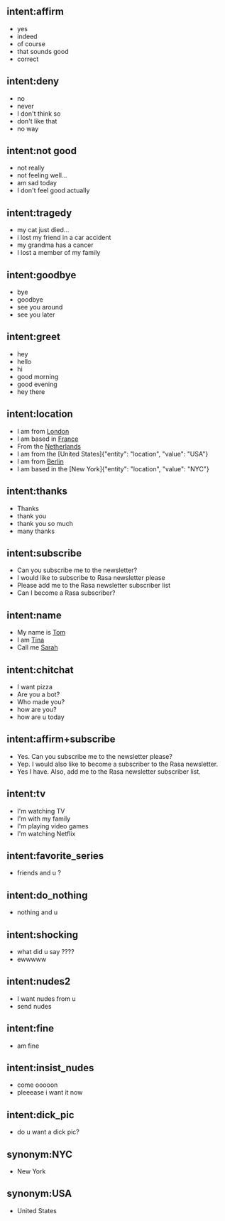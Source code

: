 ## intent:affirm
- yes
- indeed
- of course
- that sounds good
- correct

## intent:deny
- no
- never
- I don't think so
- don't like that
- no way

## intent:not good
- not really
- not feeling well...
- am sad today
- I don't feel good actually

## intent:tragedy
- my cat just died...
- i lost my friend in a car accident
- my grandma has a cancer
- I lost a member of my family

## intent:goodbye
- bye
- goodbye
- see you around
- see you later

## intent:greet
- hey
- hello
- hi
- good morning
- good evening
- hey there

## intent:location
- I am from [London](location)
- I am based in [France](location)
- From the [Netherlands](location)
- I am from the [United States]{"entity": "location", "value": "USA"}
- I am from [Berlin](location)
- I am based in the [New York]{"entity": "location", "value": "NYC"}

## intent:thanks
- Thanks
- thank you
- thank you so much
- many thanks

## intent:subscribe
- Can you subscribe me to the newsletter?
- I would like to subscribe to Rasa newsletter please
- Please add me to the Rasa newsletter subscriber list
- Can I become a Rasa subscriber?

## intent:name
- My name is [Tom](name)
- I am [Tina](name)
- Call me [Sarah](name)

## intent:chitchat
- I want pizza
- Are you a bot?
- Who made you?
- how are you?
- how are u today

## intent:affirm+subscribe
- Yes. Can you subscribe me to the newsletter please?
- Yep. I would also like to become a subscriber to the Rasa newsletter.
- Yes I have. Also, add me to the Rasa newsletter subscriber list.

## intent:tv
- I'm watching TV
- I'm with my family
- I'm playing video games
- I'm watching Netflix

## intent:favorite_series
- friends and u ?

## intent:do_nothing
- nothing and u

## intent:shocking
- what did u say ????
- ewwwww

## intent:nudes2
- I want nudes from u
- send nudes

## intent:fine
- am fine

## intent:insist_nudes
- come ooooon
- pleeease i want it now

## intent:dick_pic
- do u want a dick pic?

## synonym:NYC
- New York

## synonym:USA
- United States
